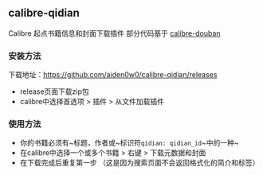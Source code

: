 ## calibre-qidian
Calibre 起点书籍信息和封面下载插件
部分代码基于 [calibre-douban](https://github.com/fugary/calibre-douban)

### 安装方法

下载地址：https://github.com/aiden0w0/calibre-qidian/releases

* release页面下载zip包
* calibre中选择首选项 > 插件 > 从文件加载插件

### 使用方法

* 你的书籍必须有~标题，作者或~标识符```qidian: qidian_id```~中的一种~
* 在calibre中选择一个或多个书籍 > 右键 > 下载元数据和封面
* 在下载完成后重复第一步 （这是因为搜索页面不会返回格式化的简介和标签）